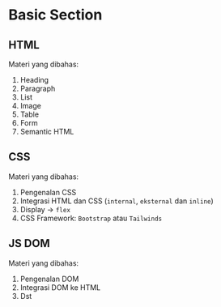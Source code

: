 # Basic Section

## HTML

Materi yang dibahas:

1. Heading
2. Paragraph
3. List
4. Image
5. Table
6. Form
7. Semantic HTML

## CSS

Materi yang dibahas:

1. Pengenalan CSS
2. Integrasi HTML dan CSS (`internal`, `eksternal` dan `inline`)
3. Display -> `flex`
4. CSS Framework: `Bootstrap` atau `Tailwinds`

## JS DOM

Materi yang dibahas:

1. Pengenalan DOM
2. Integrasi DOM ke HTML
3. Dst
